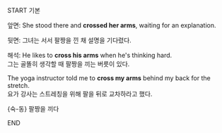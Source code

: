 START
기본

앞면:
She stood there and **crossed her arms**, waiting for an explanation.

뒷면:
그녀는 서서 팔짱을 낀 채 설명을 기다렸다.

해석:
He likes to **cross his arms** when he's thinking hard.  
그는 골똘히 생각할 때 팔짱을 끼는 버릇이 있다.  

The yoga instructor told me to **cross my arms** behind my back for the stretch.  
요가 강사는 스트레칭을 위해 팔을 뒤로 교차하라고 했다.  

{숙-동} 팔짱을 끼다
<!--ID: 1745568139284-->
END